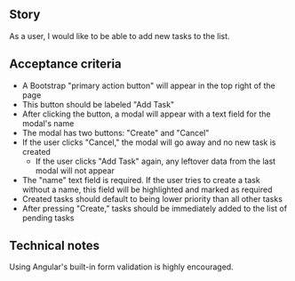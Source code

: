 ## Story
As a user, I would like to be able to add new tasks to the list.

## Acceptance criteria
- A Bootstrap "primary action button" will appear in the top right of the page
- This button should be labeled "Add Task"
- After clicking the button, a modal will appear with a text field for the modal's name
- The modal has two buttons: "Create" and "Cancel"
- If the user clicks "Cancel," the modal will go away and no new task is created
    - If the user clicks "Add Task" again, any leftover data from the last modal will not appear
- The "name" text field is required. If the user tries to create a task without
  a name, this field will be highlighted and marked as required
- Created tasks should default to being lower priority than all other tasks
- After pressing "Create," tasks should be immediately added to the list of pending tasks

## Technical notes
Using Angular's built-in form validation is highly encouraged.
